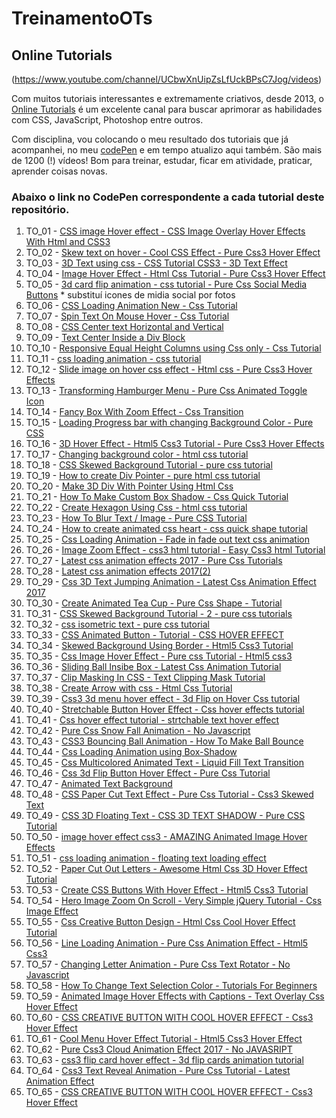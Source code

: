 # TreinamentoOTs
## Online Tutorials 
(https://www.youtube.com/channel/UCbwXnUipZsLfUckBPsC7Jog/videos)

Com muitos tutoriais interessantes e extremamente criativos, desde 2013, o [Online Tutorials](https://www.youtube.com/channel/UCbwXnUipZsLfUckBPsC7Jog) é um excelente canal para buscar aprimorar as habilidades com CSS, JavaScript, Photoshop entre outros.

Com disciplina, vou colocando o meu resultado dos tutoriais que já acompanhei, no meu [codePen](https://codepen.io/rcks29c) e em tempo atualizo aqui também.  São mais de 1200 (!) vídeos!
Bom para treinar, estudar, ficar em atividade, praticar, aprender coisas novas.

### Abaixo o link no CodePen correspondente a cada tutorial deste repositório.

 1. TO_01 - [CSS image Hover effect - CSS Image Overlay Hover Effects With Html and CSS3](https://codepen.io/rcks29c/full/GRJKGxK)
 2. TO_02 - [Skew text on hover - Cool CSS Effect - Pure Css3 Hover Effect](https://codepen.io/rcks29c/full/vYOBoZW)
 3. TO_03 - [3D Text using css - CSS Tutorial CSS3 - 3D Text Effect](https://codepen.io/rcks29c/full/BaNaaoQ)
 4. TO_04 - [Image Hover Effect - Html Css Tutorial - Pure Css3 Hover Effect](https://codepen.io/rcks29c/full/oNXNwyg)
 5. TO_05 - [3d card flip animation - css tutorial - Pure Css Social Media Buttons](https://codepen.io/rcks29c/full/OJVJjLO) * substituí icones de midia social por fotos 
 6. TO_06 - [CSS Loading Animation New - Css Tutorial](https://codepen.io/rcks29c/full/LYVYzym)
 7. TO_07 - [Spin Text On Mouse Hover - Css Tutorial](https://codepen.io/rcks29c/full/mdJdpPM)
 8. TO_08 - [CSS Center text Horizontal and Vertical](https://codepen.io/rcks29c/full/yLNLpjm)
 9. TO_09 - [Text Center Inside a Div Block](https://codepen.io/rcks29c/full/KKpwpQV)
 10. TO_10 - [Responsive Equal Height Columns using Css only - Css Tutorial](https://codepen.io/rcks29c/full/WNvbvLr)
 11. TO_11 - [css loading animation - css tutorial](https://codepen.io/rcks29c/full/rNVaOyv)
 12. TO_12 - [Slide image on hover css effect - Html css - Pure Css3 Hover Effects](https://codepen.io/rcks29c/full/zYGxqYK)
 13. TO_13 - [Transforming Hamburger Menu - Pure Css Animated Toggle Icon](https://codepen.io/rcks29c/full/mdJyBeK)
 14. TO_14 - [Fancy Box With Zoom Effect - Css Transition](https://codepen.io/rcks29c/full/GRJgOKb)
 15. TO_15 - [Loading Progress bar with changing Background Color - Pure CSS](https://codepen.io/rcks29c/full/WNvvGZz)
 16. TO_16 - [3D Hover Effect - Html5 Css3 Tutorial - Pure Css3 Hover Effects](https://codepen.io/rcks29c/full/wvaaROm)
 17. TO_17 - [Changing background color - html css tutorial](https://codepen.io/rcks29c/full/oNXXmyG)
 18. TO_18 - [CSS Skewed Background Tutorial - pure css tutorial](https://codepen.io/rcks29c/full/bGddZdb)
 19. TO_19 - [How to create Div Pointer - pure html css tutorial ](https://codepen.io/rcks29c/full/LYVVoxx)
 20. TO_20 - [Make 3D Div With Pointer Using Html Css](https://codepen.io/rcks29c/full/yLNYXXa)
 21. TO_21 - [How To Make Custom Box Shadow - Css Quick Tutorial](https://codepen.io/rcks29c/full/abOvVXK)
 22. TO_22 - [Create Hexagon Using Css - html css tutorial](https://codepen.io/rcks29c/full/GRJpyjp)
 23. TO_23 - [How To Blur Text / Image - Pure CSS Tutorial](https://codepen.io/rcks29c/full/gOpPawQ)
 24. TO_24 - [How to create animated css heart - css quick shape tutorial ](https://codepen.io/rcks29c/full/wvaMMwK)
 25. TO_25 - [Css Loading Animation - Fade in fade out text css animation](https://codepen.io/rcks29c/full/yLNeeaz)
 26. TO_26 - [Image Zoom Effect - css3 html tutorial - Easy Css3 html Tutorial](https://codepen.io/rcks29c/full/abOdGvG)
 27. TO_27 - [Latest css animation effects 2017 - Pure Css Tutorials](https://codepen.io/rcks29c/full/zYGrjNj)
 28. TO_28 - [Latest css animation effects 2017(2)](https://codepen.io/rcks29c/full/dyoMGax)
 29. TO_29 - [Css 3D Text Jumping Animation - Latest Css Animation Effect 2017](https://codepen.io/rcks29c/full/yLNOGPb)
 30. TO_30 - [Create Animated Tea Cup - Pure Css Shape - Tutorial](https://codepen.io/rcks29c/full/RwPavrW)
 31. TO_31 - [CSS Skewed Background Tutorial - 2 - pure css tutorials](https://codepen.io/rcks29c/full/KKpMvKw)
 32. TO_32 - [css isometric text - pure css tutorial](https://codepen.io/rcks29c/full/yLNJoLY)
 33. TO_33 - [CSS Animated Button - Tutorial - CSS HOVER EFFECT](https://codepen.io/rcks29c/full/WNvxZbp)
 34. TO_34 - [Skewed Background Using Border - Html5 Css3 Tutorial](https://codepen.io/rcks29c/full/MWweNoj)
 35. TO_35 - [Css Image Hover Effect - Pure css Tutorial - Html5 css3](https://codepen.io/rcks29c/full/YzXWmRB)
 36. TO_36 - [Sliding Ball Insibe Box - Latest Css Animation Tutorial](https://codepen.io/rcks29c/full/dyoRXja)
 37. TO_37 - [Clip Masking In CSS - Text Clipping Mask Tutorial](https://codepen.io/rcks29c/full/OJVgqaJ)
 38. TO_38 - [Create Arrow with css - Html Css Tutorial](https://codepen.io/rcks29c/full/eYNRoOy)
 39. TO_39 - [Css3 3d menu hover effect - 3d Flip on Hover Css tutorial](https://codepen.io/rcks29c/full/QWbgeyp)
 40. TO_40 - [Stretchable Button Hover Effect - Css hover effects tutorial](https://codepen.io/rcks29c/full/MWwvmMW)
 41. TO_41 - [Css hover effect tutorial - strtchable text hover effect](https://codepen.io/rcks29c/full/zYGdzGK)
 42. TO_42 - [Pure Css Snow Fall Animation - No Javascript ](https://codepen.io/rcks29c/full/abOywNJ)
 43. TO_43 - [CSS3 Bouncing Ball Animation - How To Make Ball Bounce](https://codepen.io/rcks29c/full/poJrwKb)
 44. TO_44 - [Css Loading Animation using Box-Shadow](https://codepen.io/rcks29c/full/GRJMXJe)
 45. TO_45 - [Css Multicolored Animated Text - Liquid Fill Text Transition](https://codepen.io/rcks29c/full/dyoVqgL)
 46. TO_46 - [Css 3d Flip Button Hover Effect - Pure Css Tutorial](https://codepen.io/rcks29c/full/xxGXydo)
 47. TO_47 - [Animated Text Background](https://codepen.io/rcks29c/full/jOPGeXe)
 48. TO_48 - [CSS Paper Cut Text Effect - Pure Css Tutorial - Css3 Skewed Text](https://codepen.io/rcks29c/full/bGdYEOe)
 49. TO_49 - [CSS 3D Floating Text - CSS 3D TEXT SHADOW - Pure CSS Tutorial](https://codepen.io/rcks29c/full/JjdOGqw)
 50. TO_50 - [image hover effect css3 - AMAZING Animated Image Hover Effects](https://codepen.io/rcks29c/full/dyoZMdo)
 51. TO_51 - [css loading animation - floating text loading effect](https://codepen.io/rcks29c/full/gOpXrzm)
 52. TO_52 - [Paper Cut Out Letters - Awesome Html Css 3D Hover Effect Tutorial](https://codepen.io/rcks29c/full/poJpqgz)
 53. TO_53 - [Create CSS Buttons With Hover Effect - Html5 Css3 Tutorial](https://codepen.io/rcks29c/full/rNVpoPw)
 54. TO_54 - [Hero Image Zoom On Scroll - Very Simple jQuery Tutorial - Css Image Effect](https://codepen.io/rcks29c/full/YzXYBdP)
 55. TO_55 - [Css Creative Button Design - Html Css Cool Hover Effect Tutorial](https://codepen.io/rcks29c/full/PoqELVR)
 56. TO_56 - [Line Loading Animation - Pure Css Animation Effect - Html5 Css3](https://codepen.io/rcks29c/full/eYNVyXB)
 57. TO_57 - [Changing Letter Animation - Pure Css Text Rotator - No Javascript](https://codepen.io/rcks29c/full/yLNvveV)
 58. TO_58 - [How To Change Text Selection Color - Tutorials For Beginners](https://codepen.io/rcks29c/full/VwLQQmq)
 59. TO_59 - [Animated Image Hover Effects with Captions - Text Overlay Css Hover Effect](https://codepen.io/rcks29c/full/PoqQQaP)
 60. TO_60 - [CSS CREATIVE BUTTON WITH COOL HOVER EFFECT - Css3 Hover Effect](https://codepen.io/rcks29c/full/GRJQara)
 61. TO_61 - [Cool Menu Hover Effect Tutorial - Html5 Css3 Hover Effect](https://codepen.io/rcks29c/full/NWqyVZp)
 62. TO_62 - [Pure Css3 Cloud Animation Effect 2017 - No JAVASRIPT](https://codepen.io/rcks29c/full/qBdxzre)
 63. TO_63 - [css3 flip card hover effect - 3d flip cards animation tutorial](https://codepen.io/rcks29c/full/JjdpgBJ)
 64. TO_64 - [Css3 Text Reveal Animation - Pure Css Tutorial - Latest Animation Effect](https://codepen.io/rcks29c/full/PoqRYqg)
 65. TO_65 - [CSS CREATIVE BUTTON WITH COOL HOVER EFFECT - Css3 Hover Effect ](https://codepen.io/rcks29c/full/oNXqvEQ)